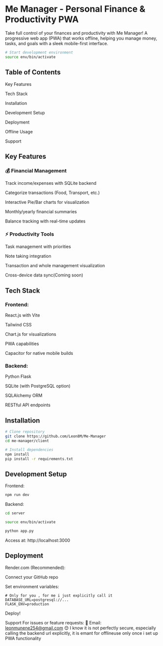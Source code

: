 
# Me Manager - Personal Finance & Productivity PWA

Take full control of your finances and productivity with Me Manager! A progressive web app (PWA) that works offline, helping you manage money, tasks, and goals with a sleek mobile-first interface.

```bash
# Start development environment
source env/bin/activate
```

## Table of Contents
Key Features

Tech Stack

Installation

Development Setup

Deployment

Offline Usage

Support

## Key Features

### 💰 Financial Management

Track income/expenses with SQLite backend

Categorize transactions (Food, Transport, etc.)

Interactive Pie/Bar charts for visualization

Monthly/yearly financial summaries

Balance tracking with real-time updates


### ⚡ Productivity Tools

Task management with priorities

Note taking integration

Transaction and whole management visualization

Cross-device data sync(Coming soon)

## Tech Stack

### Frontend:

React.js with Vite

Tailwind CSS

Chart.js for visualizations

PWA capabilities

Capacitor for native mobile builds

### Backend:

Python Flask

SQLite (with PostgreSQL option)

SQLAlchemy ORM

RESTful API endpoints

## Installation
```bash
# Clone repository
git clone https://github.com/Leon8M/Me-Manager
cd me-manager/client

# Install dependencies
npm install
pip install -r requirements.txt
```
## Development Setup

Frontend:

```bash
npm run dev
```
Backend:
```bash
cd server

source env/bin/activate

python app.py
```
Access at: http://localhost:3000

## Deployment
Render.com (Recommended):

Connect your GitHub repo

Set environment variables:

```env
# Only for you , for me i just explicitly call it
DATABASE_URL=postgresql://...
FLASK_ENV=production
```
Deploy!


Support
For issues or feature requests:
📧 Email: leonmunene254@gmail.com
😊 I know it is not perfectly secure, especially calling the backend url explicitly, it is emant for offlineuse only once i set up PWA functionality 
